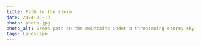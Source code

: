 ```yaml
---
title: Path to the storm
date: 2024-05-13
photo: photo.jpg
photo_alt: Green path in the mountains under a threatening stormy sky
tags: Landscape
---
```

